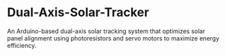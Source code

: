 # Dual-Axis-Solar-Tracker
An Arduino-based dual-axis solar tracking system that optimizes solar panel alignment using photoresistors and servo motors to maximize energy efficiency.
